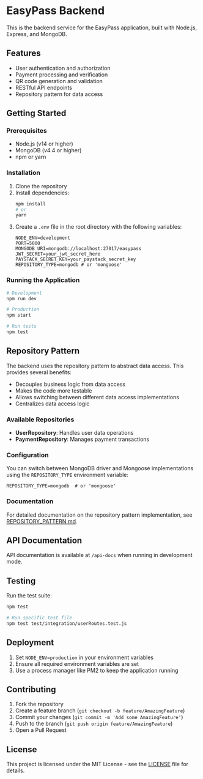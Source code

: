 # EasyPass Backend

This is the backend service for the EasyPass application, built with Node.js, Express, and MongoDB.

## Features

- User authentication and authorization
- Payment processing and verification
- QR code generation and validation
- RESTful API endpoints
- Repository pattern for data access

## Getting Started

### Prerequisites

- Node.js (v14 or higher)
- MongoDB (v4.4 or higher)
- npm or yarn

### Installation

1. Clone the repository
2. Install dependencies:
   ```bash
   npm install
   # or
   yarn
   ```
3. Create a `.env` file in the root directory with the following variables:
   ```env
   NODE_ENV=development
   PORT=5000
   MONGODB_URI=mongodb://localhost:27017/easypass
   JWT_SECRET=your_jwt_secret_here
   PAYSTACK_SECRET_KEY=your_paystack_secret_key
   REPOSITORY_TYPE=mongodb # or 'mongoose'
   ```

### Running the Application

```bash
# Development
npm run dev

# Production
npm start

# Run tests
npm test
```

## Repository Pattern

The backend uses the repository pattern to abstract data access. This provides several benefits:

- Decouples business logic from data access
- Makes the code more testable
- Allows switching between different data access implementations
- Centralizes data access logic

### Available Repositories

- **UserRepository**: Handles user data operations
- **PaymentRepository**: Manages payment transactions

### Configuration

You can switch between MongoDB driver and Mongoose implementations using the `REPOSITORY_TYPE` environment variable:

```env
REPOSITORY_TYPE=mongodb  # or 'mongoose'
```

### Documentation

For detailed documentation on the repository pattern implementation, see [REPOSITORY_PATTERN.md](REPOSITORY_PATTERN.md).

## API Documentation

API documentation is available at `/api-docs` when running in development mode.

## Testing

Run the test suite:

```bash
npm test

# Run specific test file
npm test test/integration/userRoutes.test.js
```

## Deployment

1. Set `NODE_ENV=production` in your environment variables
2. Ensure all required environment variables are set
3. Use a process manager like PM2 to keep the application running

## Contributing

1. Fork the repository
2. Create a feature branch (`git checkout -b feature/AmazingFeature`)
3. Commit your changes (`git commit -m 'Add some AmazingFeature'`)
4. Push to the branch (`git push origin feature/AmazingFeature`)
5. Open a Pull Request

## License

This project is licensed under the MIT License - see the [LICENSE](LICENSE) file for details.
